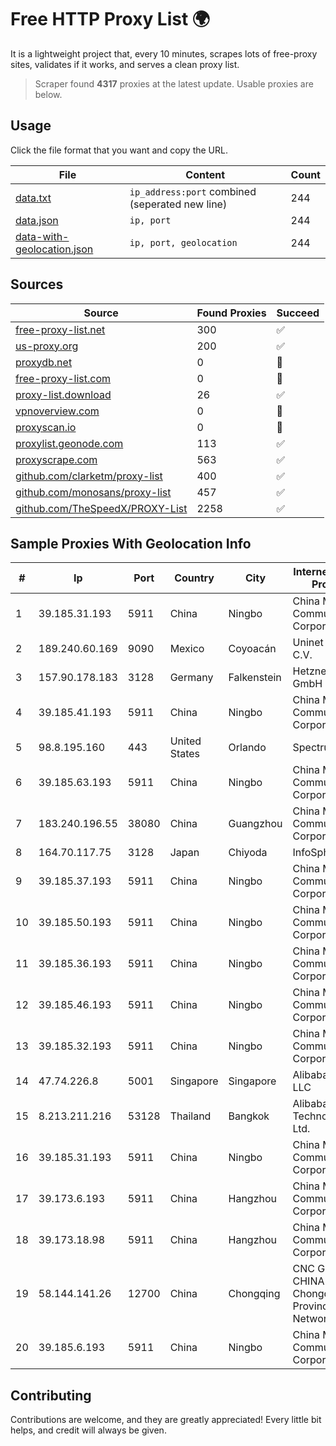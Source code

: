 
# Free HTTP Proxy List 🌍

It is a lightweight project that, every 10 minutes, scrapes lots of free-proxy sites, validates if it works, and serves a clean proxy list.


> Scraper found **4317** proxies at the latest update. Usable proxies are below.

## Usage

Click the file format that you want and copy the URL.


|File|Content|Count|
|----|-------|-----|
|[data.txt](https://raw.githubusercontent.com/themiralay/Proxy-List-World/master/data.txt)|`ip_address:port` combined (seperated new line)|244|
|[data.json](https://raw.githubusercontent.com/themiralay/Proxy-List-World/master/data.json)|`ip, port`|244|
|[data-with-geolocation.json](https://raw.githubusercontent.com/themiralay/Proxy-List-World/master/data-with-geolocation.json)|`ip, port, geolocation`|244|

## Sources

|Source|Found Proxies|Succeed|
|------|-------------|-------|
|[free-proxy-list.net](https://free-proxy-list.net)|300|✅|
|[us-proxy.org](https://www.us-proxy.org)|200|✅|
|[proxydb.net](http://proxydb.net)|0|🚫|
|[free-proxy-list.com](https://free-proxy-list.com/?page=&port=&type%5B%5D=http&type%5B%5D=https&up_time=0&search=Search)|0|🚫|
|[proxy-list.download](https://www.proxy-list.download/HTTP)|26|✅|
|[vpnoverview.com](https://vpnoverview.com/privacy/anonymous-browsing/free-proxy-servers)|0|🚫|
|[proxyscan.io](https://www.proxyscan.io)|0|🚫|
|[proxylist.geonode.com](https://proxylist.geonode.com/api/proxy-list?limit=300&page=1&sort_by=lastChecked&sort_type=desc&protocols=http,https)|113|✅|
|[proxyscrape.com](https://api.proxyscrape.com/v2/?request=displayproxies&protocol=http&timeout=10000&country=all&ssl=all&anonymity=all)|563|✅|
|[github.com/clarketm/proxy-list](https://raw.githubusercontent.com/clarketm/proxy-list/master/proxy-list-raw.txt)|400|✅|
|[github.com/monosans/proxy-list](https://raw.githubusercontent.com/monosans/proxy-list/main/proxies/http.txt)|457|✅|
|[github.com/TheSpeedX/PROXY-List](https://raw.githubusercontent.com/TheSpeedX/PROXY-List/master/http.txt)|2258|✅|


## Sample Proxies With Geolocation Info

|#|Ip|Port|Country|City|Internet Service Provider|
|-|--|----|-------|----|-------------------------|
|1|39.185.31.193|5911|China|Ningbo|China Mobile Communications Corporation|
|2|189.240.60.169|9090|Mexico|Coyoacán|Uninet S.A. de C.V.|
|3|157.90.178.183|3128|Germany|Falkenstein|Hetzner Online GmbH|
|4|39.185.41.193|5911|China|Ningbo|China Mobile Communications Corporation|
|5|98.8.195.160|443|United States|Orlando|Spectrum|
|6|39.185.63.193|5911|China|Ningbo|China Mobile Communications Corporation|
|7|183.240.196.55|38080|China|Guangzhou|China Mobile Communications Corporation|
|8|164.70.117.75|3128|Japan|Chiyoda|InfoSphere|
|9|39.185.37.193|5911|China|Ningbo|China Mobile Communications Corporation|
|10|39.185.50.193|5911|China|Ningbo|China Mobile Communications Corporation|
|11|39.185.36.193|5911|China|Ningbo|China Mobile Communications Corporation|
|12|39.185.46.193|5911|China|Ningbo|China Mobile Communications Corporation|
|13|39.185.32.193|5911|China|Ningbo|China Mobile Communications Corporation|
|14|47.74.226.8|5001|Singapore|Singapore|Alibaba Cloud LLC|
|15|8.213.211.216|53128|Thailand|Bangkok|Alibaba (US) Technology Co., Ltd.|
|16|39.185.31.193|5911|China|Ningbo|China Mobile Communications Corporation|
|17|39.173.6.193|5911|China|Hangzhou|China Mobile Communications Corporation|
|18|39.173.18.98|5911|China|Hangzhou|China Mobile Communications Corporation|
|19|58.144.141.26|12700|China|Chongqing|CNC Group CHINA169 Chongqing Province Network|
|20|39.185.6.193|5911|China|Ningbo|China Mobile Communications Corporation|



## Contributing

Contributions are welcome, and they are greatly appreciated! Every
little bit helps, and credit will always be given.

